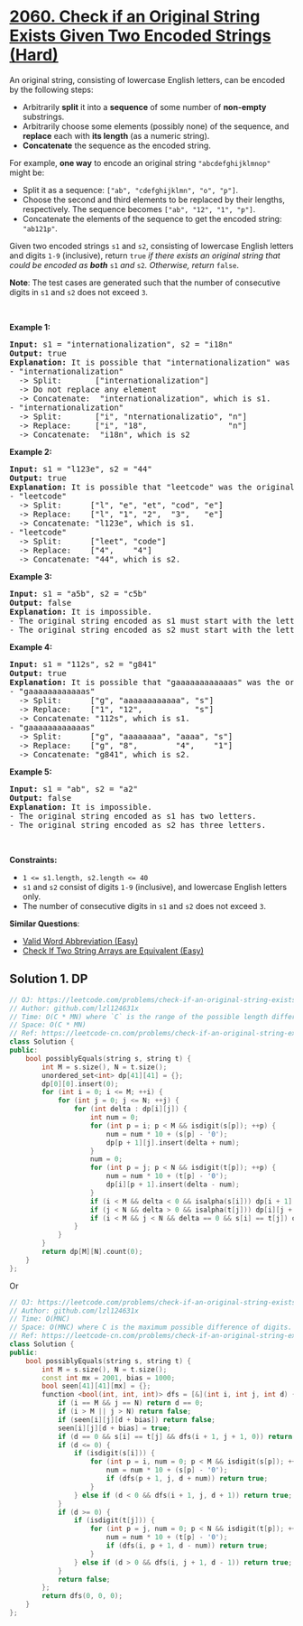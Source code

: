 # [2060. Check if an Original String Exists Given Two Encoded Strings (Hard)](https://leetcode.com/problems/check-if-an-original-string-exists-given-two-encoded-strings/)

<p>An original string, consisting of lowercase English letters, can be encoded by the following steps:</p>

<ul>
	<li>Arbitrarily <strong>split</strong> it into a <strong>sequence</strong> of some number of <strong>non-empty</strong> substrings.</li>
	<li>Arbitrarily choose some elements (possibly none) of the sequence, and <strong>replace</strong> each with <strong>its length</strong> (as a numeric string).</li>
	<li><strong>Concatenate</strong> the sequence as the encoded string.</li>
</ul>

<p>For example, <strong>one way</strong> to encode an original string <code>"abcdefghijklmnop"</code> might be:</p>

<ul>
	<li>Split it as a sequence: <code>["ab", "cdefghijklmn", "o", "p"]</code>.</li>
	<li>Choose the second and third elements to be replaced by their lengths, respectively. The sequence becomes <code>["ab", "12", "1", "p"]</code>.</li>
	<li>Concatenate the elements of the sequence to get the encoded string: <code>"ab121p"</code>.</li>
</ul>

<p>Given two encoded strings <code>s1</code> and <code>s2</code>, consisting of lowercase English letters and digits <code>1-9</code> (inclusive), return <code>true</code><em> if there exists an original string that could be encoded as <strong>both</strong> </em><code>s1</code><em> and </em><code>s2</code><em>. Otherwise, return </em><code>false</code>.</p>

<p><strong>Note</strong>: The test cases are generated such that the number of consecutive digits in <code>s1</code> and <code>s2</code> does not exceed <code>3</code>.</p>

<p>&nbsp;</p>
<p><strong>Example 1:</strong></p>

<pre><strong>Input:</strong> s1 = "internationalization", s2 = "i18n"
<strong>Output:</strong> true
<strong>Explanation:</strong> It is possible that "internationalization" was the original string.
- "internationalization" 
  -&gt; Split:       ["internationalization"]
  -&gt; Do not replace any element
  -&gt; Concatenate:  "internationalization", which is s1.
- "internationalization"
  -&gt; Split:       ["i", "nternationalizatio", "n"]
  -&gt; Replace:     ["i", "18",                 "n"]
  -&gt; Concatenate:  "i18n", which is s2
</pre>

<p><strong>Example 2:</strong></p>

<pre><strong>Input:</strong> s1 = "l123e", s2 = "44"
<strong>Output:</strong> true
<strong>Explanation:</strong> It is possible that "leetcode" was the original string.
- "leetcode" 
  -&gt; Split:      ["l", "e", "et", "cod", "e"]
  -&gt; Replace:    ["l", "1", "2",  "3",   "e"]
  -&gt; Concatenate: "l123e", which is s1.
- "leetcode" 
  -&gt; Split:      ["leet", "code"]
  -&gt; Replace:    ["4",    "4"]
  -&gt; Concatenate: "44", which is s2.
</pre>

<p><strong>Example 3:</strong></p>

<pre><strong>Input:</strong> s1 = "a5b", s2 = "c5b"
<strong>Output:</strong> false
<strong>Explanation:</strong> It is impossible.
- The original string encoded as s1 must start with the letter 'a'.
- The original string encoded as s2 must start with the letter 'c'.
</pre>

<p><strong>Example 4:</strong></p>

<pre><strong>Input:</strong> s1 = "112s", s2 = "g841"
<strong>Output:</strong> true
<strong>Explanation:</strong> It is possible that "gaaaaaaaaaaaas" was the original string
- "gaaaaaaaaaaaas"
  -&gt; Split:      ["g", "aaaaaaaaaaaa", "s"]
  -&gt; Replace:    ["1", "12",           "s"]
  -&gt; Concatenate: "112s", which is s1.
- "gaaaaaaaaaaaas"
  -&gt; Split:      ["g", "aaaaaaaa", "aaaa", "s"]
  -&gt; Replace:    ["g", "8",        "4",    "1"]
  -&gt; Concatenate: "g841", which is s2.
</pre>

<p><strong>Example 5:</strong></p>

<pre><strong>Input:</strong> s1 = "ab", s2 = "a2"
<strong>Output:</strong> false
<strong>Explanation:</strong> It is impossible.
- The original string encoded as s1 has two letters.
- The original string encoded as s2 has three letters.
</pre>

<p>&nbsp;</p>
<p><strong>Constraints:</strong></p>

<ul>
	<li><code>1 &lt;= s1.length, s2.length &lt;= 40</code></li>
	<li><code>s1</code> and <code>s2</code> consist of digits <code>1-9</code> (inclusive), and lowercase English letters only.</li>
	<li>The number of consecutive digits in <code>s1</code> and <code>s2</code> does not exceed <code>3</code>.</li>
</ul>


**Similar Questions**:
* [Valid Word Abbreviation (Easy)](https://leetcode.com/problems/valid-word-abbreviation/)
* [Check If Two String Arrays are Equivalent (Easy)](https://leetcode.com/problems/check-if-two-string-arrays-are-equivalent/)

## Solution 1. DP

```cpp
// OJ: https://leetcode.com/problems/check-if-an-original-string-exists-given-two-encoded-strings/
// Author: github.com/lzl124631x
// Time: O(C * MN) where `C` is the range of the possible length differences. It's [-10,000, 10,000] in this problem
// Space: O(C * MN)
// Ref: https://leetcode-cn.com/problems/check-if-an-original-string-exists-given-two-encoded-strings/solution/dong-tai-gui-hua-ji-lu-ke-neng-de-chang-o87gp/
class Solution {
public:
    bool possiblyEquals(string s, string t) {
        int M = s.size(), N = t.size();
        unordered_set<int> dp[41][41] = {};
        dp[0][0].insert(0);
        for (int i = 0; i <= M; ++i) {
            for (int j = 0; j <= N; ++j) {
                for (int delta : dp[i][j]) {
                    int num = 0;
                    for (int p = i; p < M && isdigit(s[p]); ++p) {
                        num = num * 10 + (s[p] - '0');
                        dp[p + 1][j].insert(delta + num);
                    }
                    num = 0;
                    for (int p = j; p < N && isdigit(t[p]); ++p) {
                        num = num * 10 + (t[p] - '0');
                        dp[i][p + 1].insert(delta - num);
                    }
                    if (i < M && delta < 0 && isalpha(s[i])) dp[i + 1][j].insert(delta + 1);
                    if (j < N && delta > 0 && isalpha(t[j])) dp[i][j + 1].insert(delta - 1);
                    if (i < M && j < N && delta == 0 && s[i] == t[j]) dp[i + 1][j + 1].insert(0);
                }
            }
        }
        return dp[M][N].count(0);
    }
};
```

Or

```cpp
// OJ: https://leetcode.com/problems/check-if-an-original-string-exists-given-two-encoded-strings/
// Author: github.com/lzl124631x
// Time: O(MNC)
// Space: O(MNC) where C is the maximum possible difference of digits. Since there are at most 3 consecutive digits, the difference is at most 1000 (then it must try to match a letter)
// Ref: https://leetcode-cn.com/problems/check-if-an-original-string-exists-given-two-encoded-strings/solution/ji-yi-hua-sou-suo-by-endlesscheng-ll3r/
class Solution {
public:
    bool possiblyEquals(string s, string t) {
        int M = s.size(), N = t.size();
        const int mx = 2001, bias = 1000;
        bool seen[41][41][mx] = {};
        function <bool(int, int, int)> dfs = [&](int i, int j, int d) {
            if (i == M && j == N) return d == 0;
            if (i > M || j > N) return false;
            if (seen[i][j][d + bias]) return false;
            seen[i][j][d + bias] = true;
            if (d == 0 && s[i] == t[j] && dfs(i + 1, j + 1, 0)) return true;
            if (d <= 0) {
                if (isdigit(s[i])) {
                    for (int p = i, num = 0; p < M && isdigit(s[p]); ++p) {
                        num = num * 10 + (s[p] - '0');
                        if (dfs(p + 1, j, d + num)) return true;
                    }
                } else if (d < 0 && dfs(i + 1, j, d + 1)) return true;
            }
            if (d >= 0) {
                if (isdigit(t[j])) {
                    for (int p = j, num = 0; p < N && isdigit(t[p]); ++p) {
                        num = num * 10 + (t[p] - '0');
                        if (dfs(i, p + 1, d - num)) return true;
                    }
                } else if (d > 0 && dfs(i, j + 1, d - 1)) return true;
            }
            return false;  
        };
        return dfs(0, 0, 0);
    }
};
```